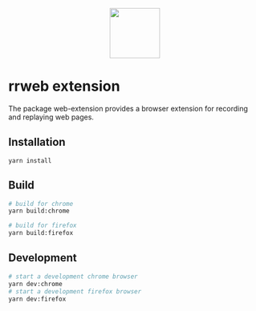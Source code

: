 <p align="center">
  <img width="100px" height="100px" src="https://www.rrweb.io/favicon.png">
</p>

# rrweb extension

The package web-extension provides a browser extension for recording and replaying web pages.

## Installation

```
yarn install
```

## Build

```bash
# build for chrome
yarn build:chrome

# build for firefox
yarn build:firefox
```

## Development

```bash
# start a development chrome browser
yarn dev:chrome
# start a development firefox browser
yarn dev:firefox
```
